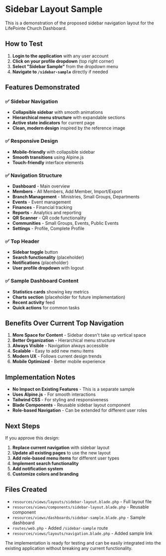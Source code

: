 # Sidebar Layout Sample

This is a demonstration of the proposed sidebar navigation layout for the LifePointe Church Dashboard.

## How to Test

1. **Login to the application** with any user account
2. **Click on your profile dropdown** (top right corner)
3. **Select "Sidebar Sample"** from the dropdown menu
4. **Navigate to `/sidebar-sample`** directly if needed

## Features Demonstrated

### ✅ **Sidebar Navigation**
- **Collapsible sidebar** with smooth animations
- **Hierarchical menu structure** with expandable sections
- **Active state indicators** for current page
- **Clean, modern design** inspired by the reference image

### ✅ **Responsive Design**
- **Mobile-friendly** with collapsible sidebar
- **Smooth transitions** using Alpine.js
- **Touch-friendly** interface elements

### ✅ **Navigation Structure**
- **Dashboard** - Main overview
- **Members** - All Members, Add Member, Import/Export
- **Branch Management** - Ministries, Small Groups, Departments
- **Events** - Event management
- **Finances** - Financial tracking
- **Reports** - Analytics and reporting
- **QR Scanner** - QR code functionality
- **Communities** - Small Groups, Events, Public Events
- **Settings** - Profile, Complete Profile

### ✅ **Top Header**
- **Sidebar toggle** button
- **Search functionality** (placeholder)
- **Notifications** (placeholder)
- **User profile dropdown** with logout

### ✅ **Sample Dashboard Content**
- **Statistics cards** showing key metrics
- **Charts section** (placeholder for future implementation)
- **Recent activity** feed
- **Quick actions** for common tasks

## Benefits Over Current Top Navigation

1. **More Space for Content** - Sidebar doesn't take up vertical space
2. **Better Organization** - Hierarchical menu structure
3. **Always Visible** - Navigation always accessible
4. **Scalable** - Easy to add new menu items
5. **Modern UX** - Follows current design trends
6. **Mobile Optimized** - Better mobile experience

## Implementation Notes

- **No Impact on Existing Features** - This is a separate sample
- **Uses Alpine.js** - For smooth interactions
- **Tailwind CSS** - For styling and responsiveness
- **Blade Components** - Reusable sidebar layout component
- **Role-based Navigation** - Can be extended for different user roles

## Next Steps

If you approve this design:

1. **Replace current navigation** with sidebar layout
2. **Update all existing pages** to use the new layout
3. **Add role-based menu items** for different user types
4. **Implement search functionality**
5. **Add notification system**
6. **Customize colors and branding**

## Files Created

- `resources/views/layouts/sidebar-layout.blade.php` - Full layout file
- `resources/views/components/sidebar-layout.blade.php` - Reusable component
- `resources/views/dashboards/sidebar-sample.blade.php` - Sample dashboard
- `routes/web.php` - Added `/sidebar-sample` route
- `resources/views/layouts/navigation.blade.php` - Added sample link

The implementation is ready for testing and can be easily integrated into the existing application without breaking any current functionality.




















